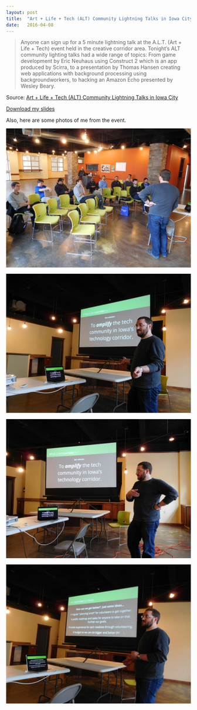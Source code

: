 ```yaml
---
layout: post
title:  "Art + Life + Tech (ALT) Community Lightning Talks in Iowa City, IA"
date:   2016-04-08
---
```


> Anyone can sign up for a 5 minute lightning talk at the A.L.T. (Art + Life + Tech) event held in the creative corridor area. Tonight’s ALT community lighting talks had a wide range of topics: From game development by Eric Neuhaus using Construct 2 which is an app produced by Scirra, to a presentation by Thomas Hansen creating web applications with background processing using backgroundworkers, to hacking an Amazon Echo presented by Wesley Beary.

Source: [Art + Life + Tech (ALT) Community Lightning Talks in Iowa City](https://bigtenwebdesign.com/blog/art-life-tech-alt-community-lightning-talks-iowa-city-ia/)

[Download my slides](/media/2016/04/07/TechCorridor.io-Slides.pdf)

Also, here are some photos of me from the event.

![People in attendance at the ALT (Art + Life + Tech) event in Iowa City, IA](/media/2016/04/07/People-in-attendance-at-the-ALT-Art-Life-Tech-event-in-Iowa-City-IA-1030x773.jpg)

![Benjamin Oakes talks about amplifying the tech community in Iowa's technology corridor with techcorridor.io](/media/2016/04/07/Benjamin-Oakes-talks-about-amplifying-the-tech-community-in-Iowas-technology-corridor-with-techcorridor-io-1030x773.jpg)

![How do we amplify the tech community in Iowa](/media/2016/04/07/How-do-we-amplify-the-tech-community-in-Iowa-1030x773.jpg)

![Benjamin Oakes talks about how to make techcorridor.io even better](/media/2016/04/07/Benjamin-Oakes-talks-about-how-to-make-techcorridor-io-even-better-1030x773.jpg)
